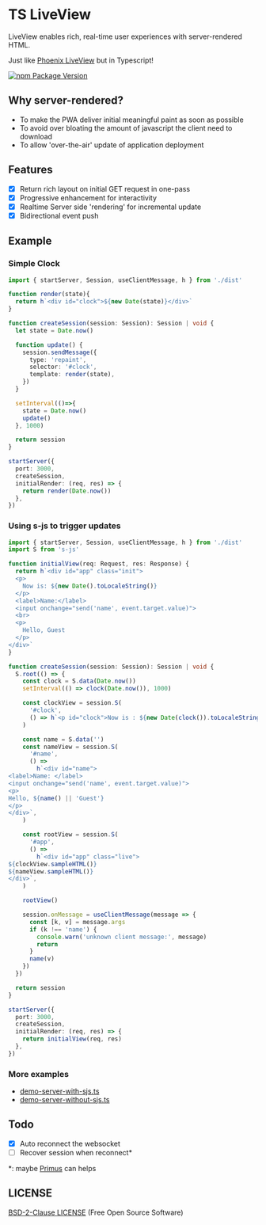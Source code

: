 # TS LiveView

LiveView enables rich, real-time user experiences with server-rendered HTML.

Just like [Phoenix LiveView](https://github.com/phoenixframework/phoenix_live_view) but in Typescript!

[![npm Package Version](https://img.shields.io/npm/v/ts-liveview.svg?maxAge=2592000)](https://www.npmjs.com/package/ts-liveview)

## Why server-rendered?
- To make the PWA deliver initial meaningful paint as soon as possible
- To avoid over bloating the amount of javascript the client need to download
- To allow 'over-the-air' update of application deployment

## Features
- [x] Return rich layout on initial GET request in one-pass
- [x] Progressive enhancement for interactivity
- [x] Realtime Server side 'rendering' for incremental update
- [x] Bidirectional event push

## Example
### Simple Clock
```typescript
import { startServer, Session, useClientMessage, h } from './dist'

function render(state){
  return h`<div id="clock">${new Date(state)}</div>`
}

function createSession(session: Session): Session | void {
  let state = Date.now()

  function update() {
    session.sendMessage({
      type: 'repaint',
      selector: '#clock',
      template: render(state),
    })
  }

  setInterval(()=>{
    state = Date.now()
    update()
  }, 1000)

  return session
}

startServer({
  port: 3000,
  createSession,
  initialRender: (req, res) => {
    return render(Date.now())
  },
})
```

### Using s-js to trigger updates
```typescript
import { startServer, Session, useClientMessage, h } from './dist'
import S from 's-js'

function initialView(req: Request, res: Response) {
  return h`<div id="app" class="init">
  <p>
    Now is: ${new Date().toLocaleString()}
  </p>
  <label>Name:</label>
  <input onchange="send('name', event.target.value)">
  <br>
  <p>
    Hello, Guest
  </p>
</div>`
}

function createSession(session: Session): Session | void {
  S.root(() => {
    const clock = S.data(Date.now())
    setInterval(() => clock(Date.now()), 1000)

    const clockView = session.S(
      '#clock',
      () => h`<p id="clock">Now is : ${new Date(clock()).toLocaleString()}</p>`,
    )

    const name = S.data('')
    const nameView = session.S(
      '#name',
      () =>
        h`<div id="name">
<label>Name: </label>
<input onchange="send('name', event.target.value)">
<p>
Hello, ${name() || 'Guest'}
</p>
</div>`,
    )

    const rootView = session.S(
      '#app',
      () =>
        h`<div id="app" class="live">
${clockView.sampleHTML()}
${nameView.sampleHTML()}
</div>`,
    )

    rootView()

    session.onMessage = useClientMessage(message => {
      const [k, v] = message.args
      if (k !== 'name') {
        console.warn('unknown client message:', message)
        return
      }
      name(v)
    })
  })

  return session
}

startServer({
  port: 3000,
  createSession,
  initialRender: (req, res) => {
    return initialView(req, res)
  },
})
```

### More examples
- [demo-server-with-sjs.ts](./test/demo-server-with-sjs.ts)
- [demo-server-without-sjs.ts](./test/demo-server-without-sjs.ts)

## Todo
- [x] Auto reconnect the websocket
- [ ] Recover session when reconnect*

*: maybe [Primus](https://github.com/primus/primus) can helps

## LICENSE
[BSD-2-Clause LICENSE](./LICENSE)
(Free Open Source Software)
